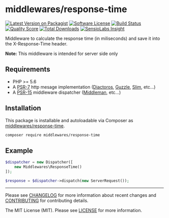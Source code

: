 # middlewares/response-time

[![Latest Version on Packagist][ico-version]][link-packagist]
[![Software License][ico-license]](LICENSE.md)
[![Build Status][ico-travis]][link-travis]
[![Quality Score][ico-scrutinizer]][link-scrutinizer]
[![Total Downloads][ico-downloads]][link-downloads]
[![SensioLabs Insight][ico-sensiolabs]][link-sensiolabs]

Middleware to calculate the response time (in miliseconds) and save it into the X-Response-Time header.

**Note:** This middleware is intended for server side only

## Requirements

* PHP >= 5.6
* A [PSR-7](https://packagist.org/providers/psr/http-message-implementation) http mesage implementation ([Diactoros](https://github.com/zendframework/zend-diactoros), [Guzzle](https://github.com/guzzle/psr7), [Slim](https://github.com/slimphp/Slim), etc...)
* A [PSR-15](https://github.com/http-interop/http-middleware) middleware dispatcher ([Middleman](https://github.com/mindplay-dk/middleman), etc...)

## Installation

This package is installable and autoloadable via Composer as [middlewares/response-time](https://packagist.org/packages/middlewares/response-time).

```sh
composer require middlewares/response-time
```

## Example

```php
$dispatcher = new Dispatcher([
	new Middlewares\ResponseTime()
]);

$response = $dispatcher->dispatch(new ServerRequest());
```

---

Please see [CHANGELOG](CHANGELOG.md) for more information about recent changes and [CONTRIBUTING](CONTRIBUTING.md) for contributing details.

The MIT License (MIT). Please see [LICENSE](LICENSE) for more information.

[ico-version]: https://img.shields.io/packagist/v/middlewares/response-time.svg?style=flat-square
[ico-license]: https://img.shields.io/badge/license-MIT-brightgreen.svg?style=flat-square
[ico-travis]: https://img.shields.io/travis/middlewares/response-time/master.svg?style=flat-square
[ico-scrutinizer]: https://img.shields.io/scrutinizer/g/middlewares/response-time.svg?style=flat-square
[ico-downloads]: https://img.shields.io/packagist/dt/middlewares/response-time.svg?style=flat-square
[ico-sensiolabs]: https://img.shields.io/sensiolabs/i/27809921-08fc-47ef-8bef-db3782c3637e.svg?style=flat-square

[link-packagist]: https://packagist.org/packages/middlewares/response-time
[link-travis]: https://travis-ci.org/middlewares/response-time
[link-scrutinizer]: https://scrutinizer-ci.com/g/middlewares/response-time
[link-downloads]: https://packagist.org/packages/middlewares/response-time
[link-sensiolabs]: https://insight.sensiolabs.com/projects/27809921-08fc-47ef-8bef-db3782c3637e
